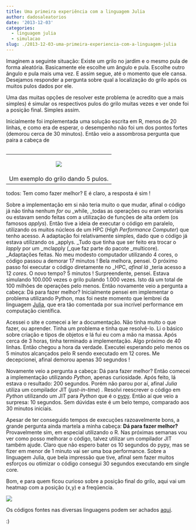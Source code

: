 ```yaml
---
title: Uma primeira experiência com a linguagem Julia
author: dadosaleatorios
date: '2013-12-03'
categories:
  - linguagem julia
  - simulacao
slug: ./2013-12-03-uma-primeira-experiencia-com-a-linguagem-julia
---
```


Imaginem a seguinte situação: Existe um grilo no jardim e o mesmo pula de forma aleatória. Basicamente ele escolhe um ângulo e pula. Escolhe outro ângulo e pula mais uma vez. E assim segue, até o momento que ele cansa. Desejamos responder a pergunta sobre qual a localização do grilo após os muitos pulos dados por ele.

Uma das muitas opções de resolver este problema (e acredito que a mais simples) é simular os respectivos pulos do grilo muitas vezes e ver onde foi a posição final. Simples assim.

Inicialmente foi implementada uma solução escrita em R, menos de 20 linhas, e como era de esperar, o desempenho não foi um dos pontos fortes (demorou cerca de 30 minutos). Então veio a assombrosa pergunta que paira a cabeça de

<table cellpadding="0" style="float:right;margin-left:1em;text-align:center;" cellspacing="0" class="tr-caption-container" ><tbody ><tr >
<td style="text-align:center;" >

![](https://dadosaleatorios.files.wordpress.com/2013/12/caminhoaleatorio.png)

</td></tr><tr >
<td style="text-align:center;" class="tr-caption" >Um exemplo do grilo dando 5 pulos.
</td></tr></tbody></table>

todos: Tem como fazer melhor? E é claro, a resposta é sim !

Sobre a implementação em si não teria muito o que mudar, afinal o código já não tinha nenhum _for_ ou _while, _todas as operações ou eram vetoriais ou estavam sendo feitas com a utilização de funções de alta ordem (os famosos _applys_). Então tive a ideia de executar o código em paralelo, utilizando os muitos núcleos de um HPC (_High Performance Computer_) que tenho acesso. A adaptação foi relativamente simples, dado que o código já estava utilizando os _applys. _Tudo que tinha que ser feito era trocar o _lapply_ por um _mclapply (_que faz parte do pacote _multicore). _Adaptações feitas. No meu modesto computador utilizando 4 cores, o código passou a demorar 17 minutos ! Bela melhora, pensei. O próximo passo foi executar o código diretamente no _HPC, _afinal lá_ _teria acesso a 12 _cores_. O novo tempo? 5 minutos ! Surpreendente, pensei. Estava simulando 100.000 vezes o grilo pulando 1.000 vezes. Isto dá um total de 100 milhões de operações pelo menos. Então novamente veio a pergunta a cabeça: Dá para fazer melhor? Inicialmente pensei em implementar o problema utilizando Python, mas foi neste momento que lembrei da linguagem [Julia](http://julialang.org/), que era tão comentada por sua incrível performance em computação científica.

Acessei o site e comecei a ler a documentação. Não tinha muito o que fazer, ou aprender. Tinha um problema e tinha que resolvê-lo. Li o básico sobre criação e tipos de objetos e lá fui eu com a mão na massa. Após cerca de 3 horas, tinha terminado a implementação. Algo próximo de 40 linhas. Então chegou a hora da verdade. Executei esperando pelo menos os 5 minutos alcançados pelo R sendo executado em 12 cores. Me decepcionei, afinal demorou apenas 30 segundos !

Novamente veio a pergunta a cabeça: Dá para fazer melhor? Então comecei a implementação utilizando _Python_, apenas curiosidade. Após feito, lá estava o resultado: 200 segundos. Porém não parou por aí, afinal _Julia_ utiliza um compilador JIT (_just-in-time_) . Resolvi reescrever o código em _Python_ utilizando um JIT para _Python_ que é o [pypy](http://pypy.org/). Então aí que veio a surpresa: 10 segundos. Sem dúvidas este é um belo tempo, comparado aos 30 minutos iniciais.

Apesar de ter conseguido tempos de execuções razoavelmente bons, a grande pergunta ainda martela a minha cabeça: **Dá para fazer melhor?** Provavelmente sim, em especial utilizando o R. Nas próximas semanas vou ver como posso melhorar o código, talvez utilizar um compilador JIT também ajude. Claro que não espero bater os 10 segundos do pypy, mas se fizer em menor de 1 minuto vai ser uma boa performance. Sobre a linguagem Julia, que bela impressão que tive, afinal sem fazer muitos esforços ou otimizar o código consegui 30 segundos executando em single core.

Bom, e para quem ficou curioso sobre a posição final do grilo, aqui vai um heatmap com a posição (x,y) e a freqûencia.

![](https://dadosaleatorios.files.wordpress.com/2013/12/posicaofinal.png)

Os códigos fontes nas diversas linguagens podem ser achados [aqui](https://github.com/djongs/Grasshopper-Jumps).

:)

